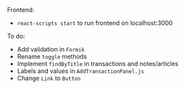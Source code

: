 Frontend:
- `react-scripts start` to run frontend on localhost:3000

To do:
- Add validation in `Formik`
- Rename `toggle` methods
- Implement `findByTitle` in transactions and notes/articles
- Labels and values in `AddTransactionPanel.js`
- Change `Link` to `Button`
